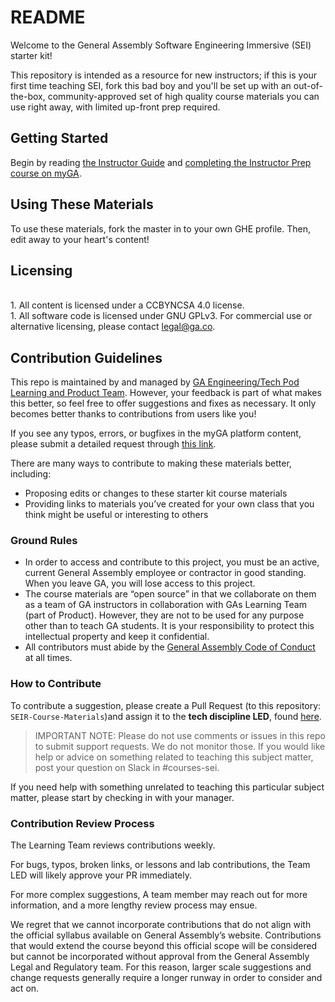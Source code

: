 # README

Welcome to the General Assembly Software Engineering Immersive (SEI) starter kit!

This repository is intended as a resource for new instructors; if this is your first time teaching SEI, fork this bad boy and you'll be set up with an out-of-the-box, community-approved set of high quality course materials you can use right away, with limited up-front prep required. 

## Getting Started
Begin by reading [the Instructor Guide](https://generalassembly.atlassian.net/wiki/spaces/IN/pages/1148454712/Instructor+Guide+Software+Engineering+Immersive+SEI) and [completing the Instructor Prep course on myGA](https://lms-api.generalassemb.ly/enroll/W31jPdpEDxLwMnD2d5-T).

## Using These Materials

To use these materials, fork the master in to your own GHE profile. Then, edit away to your heart's content!

## Licensing

<br> 1. All content is licensed under a CC­BY­NC­SA 4.0 license.<br> 1. All software code is licensed under GNU GPLv3. For commercial use or alternative licensing, please contact legal@ga.co.

## Contribution Guidelines

This repo is maintained by and managed by [GA Engineering/Tech Pod Learning and Product Team](https://generalassembly.atlassian.net/wiki/spaces/learningteam/overview). However, your feedback is part of what makes this better, so feel free to offer suggestions and fixes as necessary. It only becomes better thanks to contributions from users like you!

If you see any typos, errors, or bugfixes in the myGA platform content, please submit a detailed request through [this link](https://generalassembly.atlassian.net/servicedesk/customer/portal/16).

There are many ways to contribute to making these materials better, including:
* Proposing edits or changes to these starter kit course materials
* Providing links to materials you’ve created for your own class that you think might be useful or interesting to others

### Ground Rules
* In order to access and contribute to this project, you must be an active, current General Assembly employee or contractor in good standing. When you leave GA, you will lose access to this project.
* The course materials are “open source” in that we collaborate on them as a team of GA instructors in collaboration with GAs Learning Team (part of Product). However, they are not to be used for any purpose other than to teach GA students. It is your responsibility to protect this intellectual property and keep it confidential.
* All contributors must abide by the [General Assembly Code of Conduct](https://drive.google.com/file/d/0B-kyGN2IJQspMVRFRXFPTWZxN1U/view?usp=sharing) at all times.

### How to Contribute
To contribute a suggestion, please create a Pull Request (to this repository: `SEIR-Course-Materials`)and assign it to the **tech discipline LED**, found [here](https://generalassembly.atlassian.net/wiki/spaces/learningteam/overview).

> IMPORTANT NOTE: Please do not use comments or issues in this repo to submit support requests. We do not monitor those. If you would like help or advice on something related to teaching this subject matter, post your question on Slack in #courses-sei.

If you need help with something unrelated to teaching this particular subject matter, please start by checking in with your manager.

### Contribution Review Process

The Learning Team reviews contributions weekly.

For bugs, typos, broken links, or lessons and lab contributions, the Team LED will likely approve your PR immediately.

For more complex suggestions, A team member may reach out for more information, and a more lengthy review process may ensue.

We regret that we cannot incorporate contributions that do not align with the official syllabus available on General Assembly’s website. Contributions that would extend the course beyond this official scope will be considered but cannot be incorporated without approval from the General Assembly Legal and Regulatory team. For this reason, larger scale suggestions and change requests generally require a longer runway in order to consider and act on.
